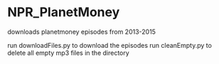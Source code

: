 # NPR_PlanetMoney
downloads planetmoney episodes from 2013-2015

run downloadFiles.py to download the episodes
run cleanEmpty.py to delete all empty mp3 files in the directory
